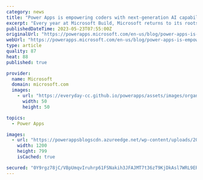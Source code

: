 ```yaml
---
category: news
title: "Power Apps is empowering coders with next-generation AI capabilities"
excerpt: "Every year at Microsoft Build, Microsoft returns to its roots and puts developers at center stage. This year, Microsoft Power Apps is announcing a powerful set of next-generation AI capabilities and developer-focused features that improve productivity for all developers—including those who code."
publishedDateTime: 2023-05-23T07:55:00Z
originalUrl: "https://powerapps.microsoft.com/en-us/blog/power-apps-is-empowering-coders-with-next-generation-ai-capabilities/"
webUrl: "https://powerapps.microsoft.com/en-us/blog/power-apps-is-empowering-coders-with-next-generation-ai-capabilities/"
type: article
quality: 87
heat: 88
published: true

provider:
  name: Microsoft
  domain: microsoft.com
  images:
    - url: "https://everyday-cc.github.io/powerapps/assets/images/organizations/microsoft.com-50x50.jpg"
      width: 50
      height: 50

topics:
  - Power Apps

images:
  - url: "https://powerappsblogscdn.azureedge.net/wp-content/uploads/2023/05/img-5use.png"
    width: 1200
    height: 799
    isCached: true

secured: "0Y9rgz78jC/VBpUmqvIruhrp61FSNakih3JFAJMT7t36zT9KjDkAsl7WRL9ERJRm+2eUnZo2F9FG+SwxmDk+UsI4HC0t6QhtW3ui6u13KQ1WqwDat0/iYsAxpdehQsO3fghOlXJq7HMpnWbg8fkMJvgDqkL3LX5Ed9Ka9lLSvsz1hRlDQ3FxQTK412x9TXCcLaXJGatVucWVUMcKESpDukY5yG3qnr1D0ebg0ur8ALqXFkeeUE7gvQAbqMXTpkcOnC6YoG6G83owO+OzOoDD8qEFIY1F5pMCgtr9BrORFkBEQz2qM0JMCq75Q+n62lg95apZacicx3AOhZOqTWDX18OAayiqDU7ql0iYlmUqzuE=;aLDsvKhfuWJwu8MGTqwj/w=="
---
```


